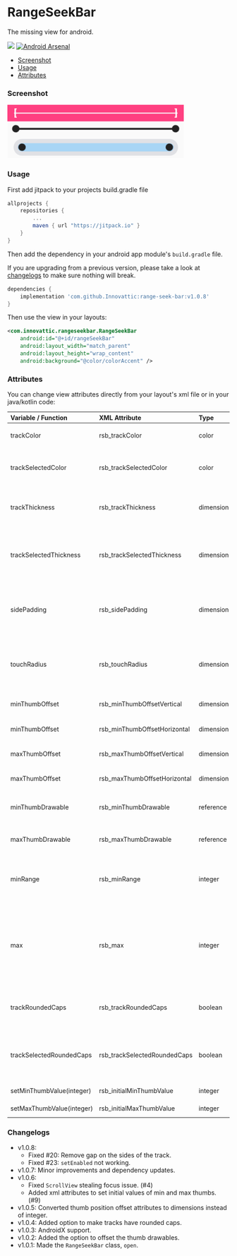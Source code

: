# RangeSeekBar

The missing view for android. 

[![](https://jitpack.io/v/Innovattic/range-seek-bar.svg)](https://jitpack.io/#Innovattic/range-seek-bar) [![Android Arsenal](https://img.shields.io/badge/Android%20Arsenal-RangeSeekBar-brightgreen.svg?style=flat)](https://android-arsenal.com/details/1/7063)

- [Screenshot](#screenshot)
- [Usage](#usage)
- [Attributes](#attributes)

### Screenshot

<img src="/screenshots/sample.png" width="400px" />

### Usage
First add jitpack to your projects build.gradle file

```gradle
allprojects {
   	repositories {
   		...
   		maven { url "https://jitpack.io" }
   	}
}
```

Then add the dependency in your android app module's `build.gradle` file.

If you are upgrading from a previous version, please take a look at [changelogs](#changelogs) to make sure nothing will break.

```gradle
dependencies {
    implementation 'com.github.Innovattic:range-seek-bar:v1.0.8'
}
```

Then use the view in your layouts:

```xml
<com.innovattic.rangeseekbar.RangeSeekBar
    android:id="@+id/rangeSeekBar"
    android:layout_width="match_parent"
    android:layout_height="wrap_content"
    android:background="@color/colorAccent" />
```


### Attributes

You can change view attributes directly from your layout's xml file or in your java/kotlin code:

| Variable / Function        | XML Attribute                | Type      | Description                                                                            |
| :------------------------- | :--------------------------- | :-------- | :--------------------------------------------------------------------------------------|
| trackColor                 | rsb_trackColor               | color     | Color of horizontal track                                                              |
| trackSelectedColor         | rsb_trackSelectedColor       | color     | Color of the selected range of horizontal track                                        |
| trackThickness             | rsb_trackThickness           | dimension | The thickness of the horizontal track                                                  |
| trackSelectedThickness     | rsb_trackSelectedThickness   | dimension | The thickness of the selected range of horizontal track                                |
| sidePadding                | rsb_sidePadding              | dimension | Side padding for view, by default 16dp on the left and right                           |
| touchRadius                | rsb_touchRadius              | dimension | The acceptable touch radius around thumbs in pixels                                    |
| minThumbOffset             | rsb_minThumbOffsetVertical   | dimension | Vertical offset of min thumb                                                           |
| minThumbOffset             | rsb_minThumbOffsetHorizontal | dimension | Horizontal offset of min thumb                                                         |
| maxThumbOffset             | rsb_maxThumbOffsetVertical   | dimension | Vertical offset of max thumb                                                           |
| maxThumbOffset             | rsb_maxThumbOffsetHorizontal | dimension | Horizontal offset of max thumb                                                         |
| minThumbDrawable           | rsb_minThumbDrawable         | reference | The drawable to draw min thumb with                                                    |
| maxThumbDrawable           | rsb_maxThumbDrawable         | reference | The drawable to draw max thumb with                                                    |
| minRange                   | rsb_minRange                 | integer   | The minimum range to be selected. It should at least be 1                              |
| max                        | rsb_max                      | integer   | The maximum value of thumbs which can also be considered as the maximum possible range |
| trackRoundedCaps           | rsb_trackRoundedCaps         | boolean   | If the track should have rounded caps.                                                 |
| trackSelectedRoundedCaps   | rsb_trackSelectedRoundedCaps | boolean   | If the selected range track should have rounded caps.                                  |
| setMinThumbValue(integer)  | rsb_initialMinThumbValue     | integer   | Value of min thumb                                                                     |
| setMaxThumbValue(integer)  | rsb_initialMaxThumbValue     | integer   | Value of max thumb                                                                     |

### Changelogs
- v1.0.8:
  - Fixed #20: Remove gap on the sides of the track.
  - Fixed #23: `setEnabled` not working.
- v1.0.7: Minor improvements and dependency updates.
- v1.0.6: 
  - Fixed `ScrollView` stealing focus issue. (#4)
  - Added xml attributes to set initial values of min and max thumbs. (#9)
- v1.0.5: Converted thumb position offset attributes to dimensions instead of integer.
- v1.0.4: Added option to make tracks have rounded caps.
- v1.0.3: AndroidX support.
- v1.0.2: Added the option to offset the thumb drawables.
- v1.0.1: Made the `RangeSeekBar` class, `open`.
